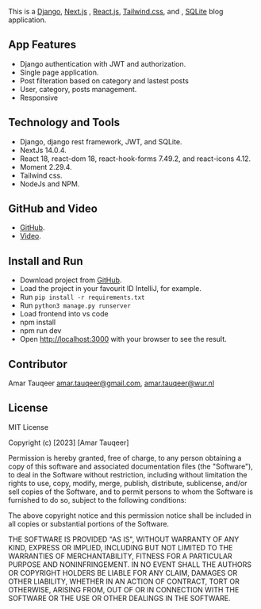 This is
a  [Django](https://www.djangoproject.com/), [Next.js](https://nextjs.org/) , [React.js](https://nextjs.org/), [Tailwind.css](https://tailwindui.com/),
and , [SQLite](https://www.sqlite.org/index.html) blog application.

## App Features

- Django authentication with JWT and authorization.
- Single page application.
- Post filteration based on category and lastest posts
- User, category, posts management.
- Responsive

## Technology and Tools

- Django, django rest framework, JWT, and SQLite.
- NextJs 14.0.4.
- React 18, react-dom 18, react-hook-forms 7.49.2, and react-icons 4.12.
- Moment 2.29.4.
- Tailwind css.
- NodeJs and NPM.

## GitHub and Video

- [GitHub](https://github.com/AmarTauqeer/SessionAuthenticationAuthorization).
- [Video](https://www.youtube.com/watch?v=qJkCtQHy3JU&ab_channel=AmarTauqeer).

## Install and Run

- Download project from [GitHub](https://github.com/AmarTauqeer/SessionAuthenticationAuthorization).
- Load the project in your favourit ID IntelliJ, for example.
- Run `pip install -r requirements.txt`
- Run `python3 manage.py runserver`
- Load frontend into vs code
- npm install
- npm run dev
- Open [http://localhost:3000](http://localhost:3000) with your browser to see the result.

## Contributor

Amar Tauqeer amar.tauqeer@gmail.com, amar.tauqeer@wur.nl

## License

MIT License

Copyright (c) [2023] [Amar Tauqeer]

Permission is hereby granted, free of charge, to any person obtaining a copy of this software and associated
documentation files (the "Software"), to deal in the Software without restriction, including without limitation the
rights to use, copy, modify, merge, publish, distribute, sublicense, and/or sell copies of the Software, and to permit
persons to whom the Software is furnished to do so, subject to the following conditions:

The above copyright notice and this permission notice shall be included in all copies or substantial portions of the
Software.

THE SOFTWARE IS PROVIDED "AS IS", WITHOUT WARRANTY OF ANY KIND, EXPRESS OR IMPLIED, INCLUDING BUT NOT LIMITED TO THE
WARRANTIES OF MERCHANTABILITY, FITNESS FOR A PARTICULAR PURPOSE AND NONINFRINGEMENT. IN NO EVENT SHALL THE AUTHORS OR
COPYRIGHT HOLDERS BE LIABLE FOR ANY CLAIM, DAMAGES OR OTHER LIABILITY, WHETHER IN AN ACTION OF CONTRACT, TORT OR
OTHERWISE, ARISING FROM, OUT OF OR IN CONNECTION WITH THE SOFTWARE OR THE USE OR OTHER DEALINGS IN THE SOFTWARE.
